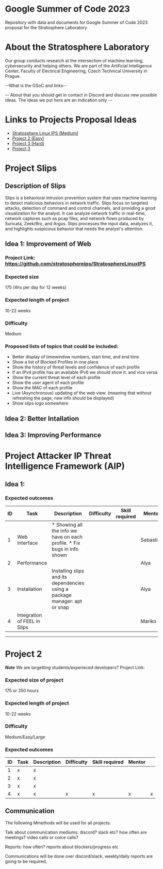 # Google Summer of Code 2023
Repository with data and documents for Google Summer of Code 2023 proposal for the Stratosphere Laboratory

# About the Stratosphere Laboratory
Our group conducts research at the intersection of machine learning, cybersecurity and helping others. We are part of the Artificial Intelligence Center, Faculty of Electrical Engineering, Czech Technical University in Prague.

--What is the GSoC and links--

-- About that you should get in contact in Discord and discuss new possible ideas. The ideas we put here are an indication only --


# Links to Projects Proposal Ideas
*  [Stratosphere Linux IPS (Medium)]()
*  [Project 2 (Easy)]()
*  [Project 3 (Hard)]()
*  [Project 3]()


# Project Slips

## Description of Slips
Slips is a behavioral intrusion prevention system that uses machine learning to detect malicious behaviors in network traffic. Slips focus on targeted attacks, detection of command and control channels, and providing a good visualization for the analyst. It can analyze network traffic in real-time, network captures such as pcap files, and network flows produced by Suricata, Zeek/Bro, and Argus. Slips processes the input data, analyzes it, and highlights suspicious behavior that needs the analyst's attention.

## Idea 1: Improvement of Web
### Project Link: https://github.com/stratosphereips/StratosphereLinuxIPS

### Expected size
175 (4hs per day for 12 weeks) 

### Expected length of project 
10-22 weeks

###  Difficulty
Medium

### Proposed lists of topics that could be included:
- Better display of timewindow numbers,  start time, and end time
- Show a list of Blocked Profiles in one place
- Show the history of threat levels and confidence of each profile
- If an IPv4 profile has an available IPv6 we should show it. and vice versa
- Show the current threat level of each profile 
- Show the user agent of each profile 
- Show the MAC of each profile
- Live (Asynchronous) updating of the web view. (meaning that without refreshing the page, new info should be displayed)
- Show slips logo somewhere




## Idea 2: Better Intallation

## Idea 3: Improving Performance

# Project Attacker IP Threat Intelligence Framework (AIP)

## Idea 1: 




### Expected outcomes 

| ID | Task                         | Description                                                                 | Difficulty | Skill required | Mentor    |   |
|----|------------------------------|-----------------------------------------------------------------------------|------------|----------------|-----------|---|
| 1  | Web Interface                | * Showing all the info we have on each profile. * Fix bugs in info shown    |            |                | Sebastian |   |
| 2  | Performance                  |                                                                             |            |                | Alya      |   |
| 3  | Installation                 | Installing slips and its dependencies using  a package manager: apt or snap |            |                | Alya      |   |
| 4  | Integration of FEEL in Slips |                                                                             |            |                | Mariko    |   |

---

# Project 2


***Note*** We are targetting students/experieced developers?
Project Link:

### Expected size of project 
175 or 350 hours

### Expected length of project 
10-22 weeks

###  Difficulty
Medium/Easy/Large

### Expected outcomes 

| ID | Task                         | Description                                                                 | Difficulty | Skill required | Mentor    |   |
|----|------------------------------|-----------------------------------------------------------------------------|------------|----------------|-----------|---|
| 1  | x| x|||  |   |
| 2  | x|x||||   |
| 3  | x| x ||||   |
| 4  | x | x|      x      |         x       | x    |  x |


## Communication
The following Mmethods will be used for all projects:

Talk about communication mediums: discord? slack etc? how often are meetings? video calls or coice calls?

Reports: how often? reports about blockers/progress etc

Communications will be done over discord/slack, weekly/daily reports are going to be required, 

